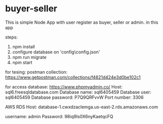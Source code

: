 # buyer-seller

This is simple Node App with user register as buyer, seller or admin.
in this app

steps: 
1) npm install
3) configure database on 'config\config.json'
4) npm run migrate
5) npm start



for tesing:
postman collection:
https://www.getpostman.com/collections/f4821d424e3d0be102c1


for access database:
https://www.phpmyadmin.co/
Host: sql6.freesqldatabase.com
Database name: sql6405459
Database user: sql6405459
Database password: P7Q9QRFvvW
Port number: 3306


AWS RDS 
Host: database-1.cwxdzaclemga.us-east-2.rds.amazonaws.com

username: admin
Password:
98iq9Is0X6nyKaetqcFQ


